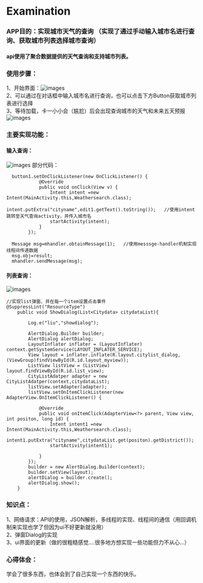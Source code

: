 # Examination
### APP目的：实现城市天气的查询 （实现了通过手动输入城市名进行查询、获取城市列表选择城市查询）
#### api使用了聚合数据提供的天气查询和支持城市列表。
### 使用步骤：
1、开始界面：![images](https://github.com/Henry-13/CSA/blob/master/images/1.png)     
2、可以通过在对话框中输入城市名进行查询，也可以点击下方Button获取城市列表进行选择      
3、等待加载，卡一小小会（尴尬）后会出现查询城市的天气和未来五天预报
![images](https://github.com/Henry-13/CSA/blob/master/images/2.png)
### 主要实现功能：
#### 输入查询：
![images](https://github.com/Henry-13/CSA/blob/master/images/3.png)
部分代码：
```
  button1.setOnClickListener(new OnClickListener() {
            @Override
            public void onClick(View v) {
                Intent intent =new Intent(MainActivity.this,Weathersearch.class);
                intent.putExtra("cityname",edit1.getText().toString());   //使用intent跳转至天气查询activity，并传入城市名
                startActivity(intent);
            }
        });
```
```
  Message msg=mhandler.obtainMessage(1);   //使用messsge-handler机制实现线程间传递数据
  msg.obj=result;
  mhandler.sendMessage(msg);
```

#### 列表查询：
![images](https://github.com/Henry-13/CSA/blob/master/images/4.png)
```
//实现list弹窗、并在每一个item设置点击事件
@SuppressLint("ResourceType")
    public void ShowDialog(List<Citydata> citydataList){

        Log.e("liu","showdialog");

        AlertDialog.Builder builder;
        AlertDialog alertDialog;
        LayoutInflater inflater = (LayoutInflater) context.getSystemService(LAYOUT_INFLATER_SERVICE);
        View layout = inflater.inflate(R.layout.citylist_dialog,(ViewGroup)findViewById(R.id.layout_myview));
        ListView listView = (ListView) layout.findViewById(R.id.list_view);
        CityListAdatper adapter = new CityListAdatper(context,citydataList);
        listView.setAdapter(adapter);
        listView.setOnItemClickListener(new AdapterView.OnItemClickListener() {

            @Override
            public void onItemClick(AdapterView<?> parent, View view, int positon, long id) {
                Intent intent1 =new Intent(MainActivity.this,Weathersearch.class);
                intent1.putExtra("cityname",citydataList.get(positon).getDistrict());
                startActivity(intent1);

            }
        });
        builder = new AlertDialog.Builder(context);
        builder.setView(layout);
        alertDialog = builder.create();
        alertDialog.show();
    }
```

### 知识点：
1、网络请求：API的使用，JSON解析，多线程的实现、线程间的通信（用回调机制来实现也学了但因为ui不好更新就没用）      
2、弹窗Dialog的实现     
3、ui界面的更新（做的很粗糙感觉....很多地方想实现一些功能但力不从心...）

### 心得体会：
学会了很多东西，也体会到了自己实现一个东西的快乐。
